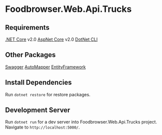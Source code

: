 # Foodbrowser.Web.Api.Trucks

## Requirements

[.NET Core](https://dotnet.microsoft.com/download/dotnet/2.0) v2.0
[AspNet Core](https://dotnet.microsoft.com/download/dotnet/2.0) v2.0
[DotNet CLI](https://docs.microsoft.com/en-us/dotnet/core/tools/)

## Other Packages

[Swagger](https://docs.microsoft.com/en-us/aspnet/core/tutorials/getting-started-with-swashbuckle?view=aspnetcore-5.0&tabs=visual-studio)
[AutoMapper](https://automapper.org/)
[EntityFramework](https://docs.microsoft.com/en-us/ef/)

## Install Dependencies

Run `dotnet restore` for restore packages.

## Development Server

Run `dotnet run` for a dev server into Foodbrowser.Web.Api.Trucks project. Navigate to `http://localhost:5000/`. 